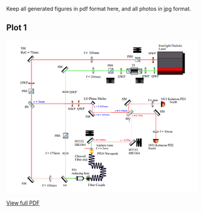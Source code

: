 Keep all generated figures in pdf format here, and all photos in jpg format.
## Plot 1

![Thumbnail of Plot 1](WOPA_Set_Up.png)

[View full PDF](WOPA_Set_Up.pdf)